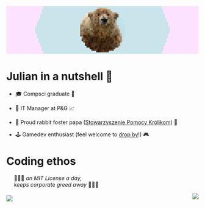 ![banner](https://raw.githubusercontent.com/julzerinos/julzerinos/main/banner.png)

# Julian in a nutshell 🐻

 * 🎓 Compsci graduate 🎉

 * 💼 IT Manager at P&G 📈

 * 🐇 Proud rabbit foster papa ([Stowarzyszenie Pomocy Królikom](https://kroliki.net/pl/)) 🐰

 * 🕹 Gamedev enthusiast (feel welcome to [drop by](https://julzerinos.itch.io)!) 🎮

# Coding ethos

&nbsp;&nbsp;&nbsp;&nbsp; 💸💸💸 *an MIT License a day,*  
&nbsp;&nbsp;&nbsp;&nbsp; *keeps corporate greed away* 💸💸💸

<a href="https://github.com/julzerinos">
  <img align="middle" src="https://github-readme-stats.vercel.app/api?username=julzerinos&show_icons=true&theme=radical" />
</a>

<a href="https://github.com/julzerinos">
  <img align="right" src="https://github-readme-stats.vercel.app/api/top-langs/?username=julzerinos&theme=radical&layout=compact" />
</a>
